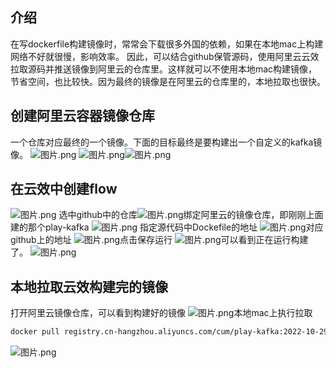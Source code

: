 ## 介绍
在写dockerfile构建镜像时，常常会下载很多外国的依赖，如果在本地mac上构建网络不好就很慢，影响效率。
因此，可以结合github保管源码，使用阿里云云效拉取源码并推送镜像到阿里云的仓库里。这样就可以不使用本地mac构建镜像，节省空间，也比较快。因为最终的镜像是在阿里云的仓库里的，本地拉取也很快。

## 创建阿里云容器镜像仓库
一个仓库对应最终的一个镜像。下面的目标最终是要构建出一个自定义的kafka镜像。
![图片.png](https://cdn.nlark.com/yuque/0/2022/png/637656/1667010049121-b9b34821-8e52-476d-b0ac-21118e3e6b77.png#clientId=u3140dc1f-70a4-4&from=paste&height=871&id=ufff9dc57&name=%E5%9B%BE%E7%89%87.png&originHeight=871&originWidth=1689&originalType=binary&ratio=1&rotation=0&showTitle=false&size=105284&status=done&style=none&taskId=u0d480050-c848-4cef-860a-10af6fe4203&title=&width=1689)
![图片.png](https://cdn.nlark.com/yuque/0/2022/png/637656/1667010043511-6c2a129e-5e20-4e47-9c4f-a4721d3504b4.png#clientId=u3140dc1f-70a4-4&from=paste&height=800&id=ua7cb0101&name=%E5%9B%BE%E7%89%87.png&originHeight=800&originWidth=1656&originalType=binary&ratio=1&rotation=0&showTitle=false&size=93501&status=done&style=none&taskId=u48134b8d-1022-47f2-bcf2-12999b26053&title=&width=1656)![图片.png](https://cdn.nlark.com/yuque/0/2022/png/637656/1667010131037-de6272a4-7854-4c62-aebe-ad10b990e672.png#clientId=u3140dc1f-70a4-4&from=paste&height=404&id=u2d49402d&name=%E5%9B%BE%E7%89%87.png&originHeight=404&originWidth=1873&originalType=binary&ratio=1&rotation=0&showTitle=false&size=56923&status=done&style=none&taskId=u05455521-e59e-4732-b12e-3e21c9adda1&title=&width=1873)


## 在云效中创建flow
![图片.png](https://cdn.nlark.com/yuque/0/2022/png/637656/1667010942860-299074ef-bbc4-43df-b660-d8c787882dde.png#clientId=u3140dc1f-70a4-4&from=paste&height=455&id=ud9c1a626&name=%E5%9B%BE%E7%89%87.png&originHeight=455&originWidth=1880&originalType=binary&ratio=1&rotation=0&showTitle=false&size=77149&status=done&style=none&taskId=u8d286309-f092-421f-a8a6-8abc4c1a062&title=&width=1880)
选中github中的仓库![图片.png](https://cdn.nlark.com/yuque/0/2022/png/637656/1667010966712-ffe6e6e6-1483-4bf0-b72f-17f22dcdccb6.png#clientId=u3140dc1f-70a4-4&from=paste&height=882&id=u4b1733e7&name=%E5%9B%BE%E7%89%87.png&originHeight=882&originWidth=1888&originalType=binary&ratio=1&rotation=0&showTitle=false&size=118719&status=done&style=none&taskId=u9540c70f-fc42-4592-a196-7e63ea815f1&title=&width=1888)绑定阿里云的镜像仓库，即刚刚上面建的那个play-kafka
![图片.png](https://cdn.nlark.com/yuque/0/2022/png/637656/1667011070992-753d1a2b-cd04-4db4-8ffb-570cd35f2662.png#clientId=u3140dc1f-70a4-4&from=paste&height=941&id=u875efc0a&name=%E5%9B%BE%E7%89%87.png&originHeight=941&originWidth=1865&originalType=binary&ratio=1&rotation=0&showTitle=false&size=145765&status=done&style=none&taskId=u814849d5-1e66-4eb2-a2cd-72c75530eeb&title=&width=1865)
指定源代码中Dockefile的地址
![图片.png](https://cdn.nlark.com/yuque/0/2022/png/637656/1667011031160-00a61c38-3ea1-42c6-babc-d9c4f628f8cf.png#clientId=u3140dc1f-70a4-4&from=paste&height=938&id=u62c53f31&name=%E5%9B%BE%E7%89%87.png&originHeight=938&originWidth=1869&originalType=binary&ratio=1&rotation=0&showTitle=false&size=142742&status=done&style=none&taskId=udc758197-0709-43a0-a9c0-ca8b33638c4&title=&width=1869)对应github上的地址
![图片.png](https://cdn.nlark.com/yuque/0/2022/png/637656/1667011115528-b2456828-4ebb-4bf7-86be-e700eb5bf5c3.png#clientId=u3140dc1f-70a4-4&from=paste&height=766&id=u2dfd0992&name=%E5%9B%BE%E7%89%87.png&originHeight=766&originWidth=1747&originalType=binary&ratio=1&rotation=0&showTitle=false&size=164726&status=done&style=none&taskId=u3e7d37cc-1df3-4258-a910-09c6c745aa0&title=&width=1747)点击保存运行
![图片.png](https://cdn.nlark.com/yuque/0/2022/png/637656/1667011150753-fb107bd1-2c93-4752-a108-891af8e972ed.png#clientId=u3140dc1f-70a4-4&from=paste&height=701&id=uec5b6561&name=%E5%9B%BE%E7%89%87.png&originHeight=701&originWidth=1889&originalType=binary&ratio=1&rotation=0&showTitle=false&size=134949&status=done&style=none&taskId=u4c0fe365-d502-435b-8380-7f1b6369af7&title=&width=1889)可以看到正在运行构建了。
![图片.png](https://cdn.nlark.com/yuque/0/2022/png/637656/1667011178466-a248dd91-efdc-40ff-83f9-c9d07bd74043.png#clientId=u3140dc1f-70a4-4&from=paste&height=913&id=ub25fdbf2&name=%E5%9B%BE%E7%89%87.png&originHeight=913&originWidth=1891&originalType=binary&ratio=1&rotation=0&showTitle=false&size=112447&status=done&style=none&taskId=u13b522a1-9d2c-4e6c-ace0-392c523eaba&title=&width=1891)

## 本地拉取云效构建完的镜像
打开阿里云镜像仓库，可以看到构建好的镜像
![图片.png](https://cdn.nlark.com/yuque/0/2022/png/637656/1667021095516-192a2fb8-a00c-43f3-9c64-aac3a5cdfc1b.png#clientId=ufb06f307-27a3-4&from=paste&height=487&id=u1dc92a2d&name=%E5%9B%BE%E7%89%87.png&originHeight=487&originWidth=1903&originalType=binary&ratio=1&rotation=0&showTitle=false&size=83341&status=done&style=none&taskId=u199ab152-e7cd-4124-b5cf-f50de8d1c99&title=&width=1903)本地mac上执行拉取
```xml
docker pull registry.cn-hangzhou.aliyuncs.com/cum/play-kafka:2022-10-29-10-22-49
```
![图片.png](https://cdn.nlark.com/yuque/0/2022/png/637656/1667021201193-3c170f3c-9ee0-4fac-b887-07881a2ef6bb.png#clientId=ufb06f307-27a3-4&from=paste&height=445&id=u95c00cad&name=%E5%9B%BE%E7%89%87.png&originHeight=445&originWidth=930&originalType=binary&ratio=1&rotation=0&showTitle=false&size=88876&status=done&style=none&taskId=u83372d73-acb3-4f04-8650-76ff3796f50&title=&width=930)
